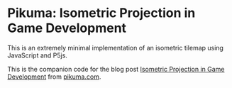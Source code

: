 # Pikuma: Isometric Projection in Game Development

This is an extremely minimal implementation of an isometric tilemap using JavaScript and P5js.

This is the companion code for the blog post [Isometric Projection in Game Development](https://pikuma.com/blog/isometric-projection-in-games) from [pikuma.com](https://pikuma.com).
